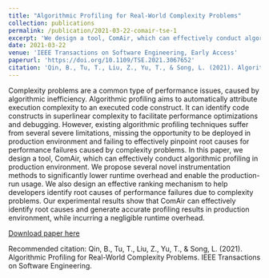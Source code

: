 ```yaml
---
title: "Algorithmic Profiling for Real-World Complexity Problems"
collection: publications
permalink: /publication/2021-03-22-comair-tse-1
excerpt: 'We design a tool, ComAir, which can effectively conduct algorithmic profiling in production environment.'
date: 2021-03-22
venue: 'IEEE Transactions on Software Engineering, Early Access'
paperurl: 'https://doi.org/10.1109/TSE.2021.3067652'
citation: 'Qin, B., Tu, T., Liu, Z., Yu, T., & Song, L. (2021). Algorithmic Profiling for Real-World Complexity Problems. IEEE Transactions on Software Engineering.'
---
```

Complexity problems are a common type of performance issues, caused by algorithmic inefficiency. Algorithmic profiling aims to automatically attribute execution complexity to an executed code construct. It can identify code constructs in superlinear complexity to facilitate performance optimizations and debugging. However, existing algorithmic profiling techniques suffer from several severe limitations, missing the opportunity to be deployed in production environment and failing to effectively pinpoint root causes for performance failures caused by complexity problems. In this paper, we design a tool, ComAir, which can effectively conduct algorithmic profiling in production environment. We propose several novel instrumentation methods to significantly lower runtime overhead and enable the production-run usage. We also design an effective ranking mechanism to help developers identify root causes of performance failures due to complexity problems. Our experimental results show that ComAir can effectively identify root causes and generate accurate profiling results in production environment, while incurring a negligible runtime overhead.

[Download paper here](https://doi.org/10.1109/TSE.2021.3067652)

Recommended citation: Qin, B., Tu, T., Liu, Z., Yu, T., & Song, L. (2021). Algorithmic Profiling for Real-World Complexity Problems. IEEE Transactions on Software Engineering.